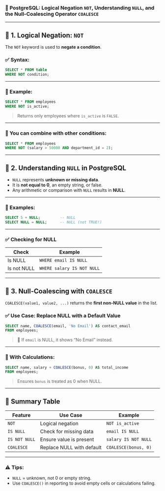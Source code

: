 ### 🚫 PostgreSQL: **Logical Negation `NOT`, Understanding `NULL`, and the Null-Coalescing Operator `COALESCE`**

---

## 🔹 1. Logical Negation: `NOT`

The `NOT` keyword is used to **negate a condition**.

### ✅ Syntax:

```sql
SELECT * FROM table
WHERE NOT condition;
```

---

### 📌 Example:

```sql
SELECT * FROM employees
WHERE NOT is_active;
```

> Returns only employees where `is_active` is `FALSE`.

---

### 🧠 You can combine with other conditions:

```sql
SELECT * FROM employees
WHERE NOT (salary > 50000 AND department_id = 2);
```

---

## 🔹 2. Understanding `NULL` in PostgreSQL

* `NULL` represents **unknown or missing data**.
* It is **not equal to 0**, an empty string, or false.
* Any arithmetic or comparison with `NULL` results in **NULL**.

---

### 🧪 Examples:

```sql
SELECT 5 + NULL;         -- NULL
SELECT NULL = NULL;      -- NULL (not TRUE!)
```

---

### ✅ Checking for NULL

| Check       | Example                    |
| ----------- | -------------------------- |
| Is NULL     | `WHERE email IS NULL`      |
| Is not NULL | `WHERE salary IS NOT NULL` |

---

## 🔹 3. Null-Coalescing with `COALESCE`

`COALESCE(value1, value2, ...)` returns the **first non-NULL value** in the list.

### ✅ Use Case: Replace NULL with a Default Value

```sql
SELECT name, COALESCE(email, 'No Email') AS contact_email
FROM employees;
```

> 🔹 If `email` is NULL, it shows “No Email” instead.

---

### 🔄 With Calculations:

```sql
SELECT name, salary + COALESCE(bonus, 0) AS total_income
FROM employees;
```

> Ensures `bonus` is treated as 0 when NULL.

---

## 🧠 Summary Table

| Feature       | Use Case                  | Example              |
| ------------- | ------------------------- | -------------------- |
| `NOT`         | Logical negation          | `NOT is_active`      |
| `IS NULL`     | Check for missing data    | `email IS NULL`      |
| `IS NOT NULL` | Ensure value is present   | `salary IS NOT NULL` |
| `COALESCE`    | Replace NULL with default | `COALESCE(bonus, 0)` |

---

### ⚠️ Tips:

* `NULL` = unknown, not 0 or empty string.
* Use `COALESCE()` in reporting to avoid empty cells or calculations failing.
